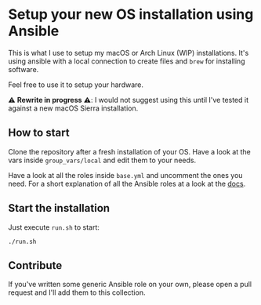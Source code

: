 # Setup your new OS installation using Ansible

This is what I use to setup my macOS or Arch Linux (WIP) installations.
It's using ansible with a local connection to create files and `brew` for
installing software.

Feel free to use it to setup your hardware.

:warning: **Rewrite in progress** :warning:: I would not suggest using this
until I've tested it against a new macOS Sierra installation.

## How to start

Clone the repository after a fresh installation of your OS. Have a look at the
vars inside `group_vars/local` and edit them to your needs.

Have a look at all the roles inside `base.yml` and uncomment the ones you need.
For a short explanation of all the Ansible roles at a look at the [docs](docs/).

## Start the installation

Just execute `run.sh` to start:

```
./run.sh
```

## Contribute

If you've written some generic Ansible role on your own, please open a pull
request and I'll add them to this collection.
